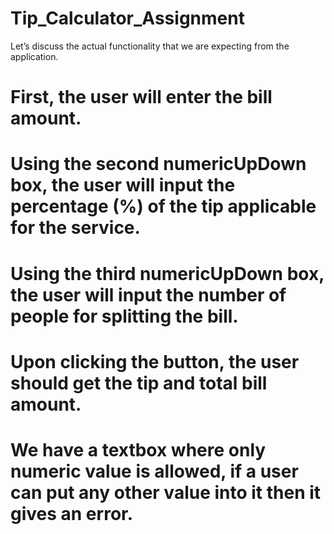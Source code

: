 # Tip_Calculator_Assignment
 
Let’s discuss the actual functionality that we are expecting from the application.

# First, the user will enter the bill amount.
# Using the second numericUpDown box, the user will input the percentage (%) of the tip applicable for the service.
# Using the third numericUpDown box, the user will input the number of people for splitting the bill.
# Upon clicking the button, the user should get the tip and total bill amount.
# We have a textbox where only numeric value is allowed, if a user can put any other value into it then it gives an error.
